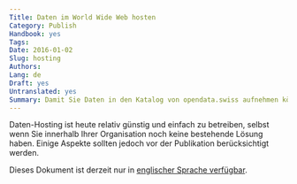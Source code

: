 ```yaml
---
Title: Daten im World Wide Web hosten
Category: Publish
Handbook: yes
Tags:
Date: 2016-01-02
Slug: hosting
Authors:
Lang: de
Draft: yes
Untranslated: yes
Summary: Damit Sie Daten in den Katalog von opendata.swiss aufnehmen können, müssen diese irgendwo frei zugänglich sein. Auf opendata.swiss werden nur die Metadaten und ein Link auf die Daten publiziert. Das eigentliche Daten-Hosting liegt jedoch in der Verantwortung des Datenlieferanten.
---
```


Daten-Hosting ist heute relativ günstig und einfach zu betreiben, selbst wenn Sie innerhalb Ihrer Organisation noch keine bestehende Lösung haben. Einige Aspekte sollten jedoch vor der Publikation berücksichtigt werden.

Dieses Dokument ist derzeit nur in [englischer Sprache verfügbar](/en/publish/hosting).
